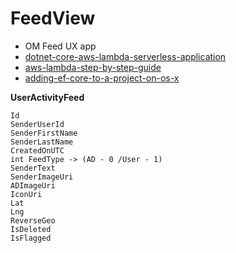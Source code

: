 # FeedView

* OM Feed UX app
* [dotnet-core-aws-lambda-serverless-application](https://www.jerriepelser.com/blog/dotnet-core-aws-lambda-serverless-application/)
* [aws-lambda-step-by-step-guide](https://neelbhatt.com/2018/01/27/serverless-net-core2-0-application-with-aws-lambda-step-by-step-guide/)
* [adding-ef-core-to-a-project-on-os-x](https://andrewlock.net/adding-ef-core-to-a-project-on-os-x/)


**UserActivityFeed** 

```
Id
SenderUserId
SenderFirstName
SenderLastName
CreatedOnUTC
int FeedType -> (AD - 0 /User - 1)
SenderText
SenderImageUri
ADImageUri
IconUri
Lat
Lng
ReverseGeo
IsDeleted
IsFlagged
```
